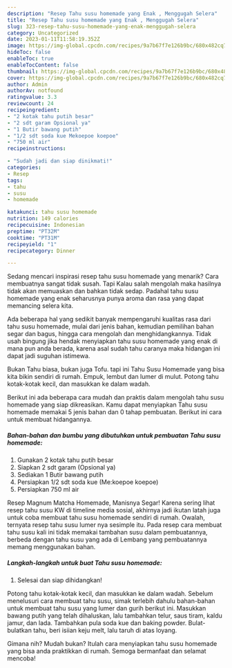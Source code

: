 ```yaml
---
description: "Resep Tahu susu homemade yang Enak , Menggugah Selera"
title: "Resep Tahu susu homemade yang Enak , Menggugah Selera"
slug: 323-resep-tahu-susu-homemade-yang-enak-menggugah-selera
category: Uncategorized
date: 2023-01-11T11:58:19.352Z
image: https://img-global.cpcdn.com/recipes/9a7b67f7e126b9bc/680x482cq70/tahu-susu-homemade-foto-resep-utama.jpg
hideToc: false
enableToc: true
enableTocContent: false
thumbnail: https://img-global.cpcdn.com/recipes/9a7b67f7e126b9bc/680x482cq70/tahu-susu-homemade-foto-resep-utama.jpg
cover: https://img-global.cpcdn.com/recipes/9a7b67f7e126b9bc/680x482cq70/tahu-susu-homemade-foto-resep-utama.jpg
author: Admin
authorAv: notfound
ratingvalue: 3.3
reviewcount: 24
recipeingredient:
- "2 kotak tahu putih besar"
- "2 sdt garam Opsional ya"
- "1 Butir bawang putih"
- "1/2 sdt soda kue Mekoepoe koepoe"
- "750 ml air"
recipeinstructions:

- "Sudah jadi dan siap dinikmati!"
categories:
- Resep
tags:
- tahu
- susu
- homemade

katakunci: tahu susu homemade 
nutrition: 149 calories
recipecuisine: Indonesian
preptime: "PT32M"
cooktime: "PT31M"
recipeyield: "1"
recipecategory: Dinner

---
```



Sedang mencari inspirasi resep tahu susu homemade yang menarik? Cara membuatnya sangat tidak susah. Tapi Kalau salah mengolah maka hasilnya tidak akan memuaskan dan bahkan tidak sedap. Padahal tahu susu homemade yang enak seharusnya punya aroma dan rasa yang dapat memancing selera kita.


Ada beberapa hal yang sedikit banyak mempengaruhi kualitas rasa dari tahu susu homemade, mulai dari jenis bahan, kemudian pemilihan bahan segar dan bagus, hingga cara mengolah dan menghidangkannya. Tidak usah bingung jika hendak menyiapkan tahu susu homemade yang enak di mana pun anda berada, karena asal sudah tahu caranya maka hidangan ini dapat jadi suguhan istimewa.

Bukan Tahu biasa, bukan juga Tofu. tapi ini Tahu Susu Homemade yang bisa kita bikin sendiri di rumah. Empuk, lembut dan lumer di mulut. Potong tahu kotak-kotak kecil, dan masukkan ke dalam wadah.


Berikut ini ada beberapa cara mudah dan praktis dalam mengolah tahu susu homemade yang siap dikreasikan. Kamu dapat menyiapkan Tahu susu homemade memakai 5 jenis bahan dan 0 tahap pembuatan. Berikut ini cara untuk membuat hidangannya.

<!--inarticleads1-->

##### Bahan-bahan dan bumbu yang dibutuhkan untuk pembuatan Tahu susu homemade:

1. Gunakan 2 kotak tahu putih besar
1. Siapkan 2 sdt garam (Opsional ya)
1. Sediakan 1 Butir bawang putih
1. Persiapkan 1/2 sdt soda kue (Me:koepoe koepoe)
1. Persiapkan 750 ml air


Resep Magnum Matcha Homemade, Manisnya Segar! Karena sering lihat resep tahu susu KW di timeline media sosial, akhirnya jadi ikutan latah juga untuk coba membuat tahu susu homemade sendiri di rumah. Owalah, ternyata resep tahu susu lumer nya sesimple itu. Pada resep cara membuat tahu susu kali ini tidak memakai tambahan susu dalam pembuatannya, berbeda dengan tahu susu yang ada di Lembang yang pembuatannya memang menggunakan bahan. 

<!--inarticleads2-->

##### Langkah-langkah untuk buat Tahu susu homemade:


1. Selesai dan siap dihidangkan!

Potong tahu kotak-kotak kecil, dan masukkan ke dalam wadah. Sebelum menelusuri cara membuat tahu susu, simak terlebih dahulu bahan-bahan untuk membuat tahu susu yang lumer dan gurih berikut ini. Masukkan bawang putih yang telah dihaluskan, lalu tambahkan telur, saus tiram, kaldu jamur, dan lada. Tambahkan pula soda kue dan baking powder. Bulat-bulatkan tahu, beri isiian keju melt, lalu taruh di atas loyang. 

Gimana nih? Mudah bukan? Itulah cara menyiapkan tahu susu homemade yang bisa anda praktikkan di rumah. Semoga bermanfaat dan selamat mencoba!
